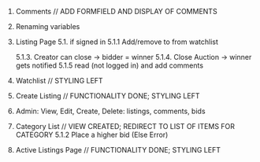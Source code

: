 1. Comments // ADD FORMFIELD AND DISPLAY OF COMMENTS 
2. Renaming variables


5. Listing Page
    5.1. if signed in
    5.1.1 Add/remove to from watchlist
   
    5.1.3. Creator can close -> bidder = winner
    5.1.4. Close Auction -> winner gets notified
    5.1.5 read (not logged in) and add comments







6. Watchlist // STYLING LEFT
3. Create Listing // FUNCTIONALITY DONE; STYLING LEFT
8. Admin: View, Edit, Create, Delete: 
    listings, comments, bids
7. Category List // VIEW CREATED; REDIRECT TO LIST OF ITEMS FOR CATEGORY
 5.1.2 Place a higher bid (Else Error)
 4. Active Listings Page // FUNCTIONALITY DONE; STYLING LEFT